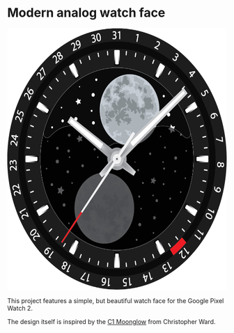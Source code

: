 # Modern analog watch face

<img src="/screenshots/full_watch_face.png?raw=true" alt="full watch face" width="600" height="600">

This project features a simple, but beautiful watch face for the Google Pixel Watch 2. 

The design itself is inspired by the [C1 Moonglow](https://www.christopherward.com/dress-watches/c1-moonglow/C01-40AMP2-S00K0-VK.html) from Christopher Ward.
